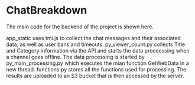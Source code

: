 # ChatBreakdown
The main code for the backend of the project is shown here.

app_static uses tmi.js to collect the chat messages and their associated data, as well as user bans and timeouts.
py_viewer_count.py collects Title and Category information via the API and starts the data proceessing when a channel goes offline.
The data processing is started by py_main_processing.py which executes the mian function GetWebData in a new thread.
functions.py stores all the functions used for processing. The results are uploaded to an S3 bucket that is then accessed by the server.
